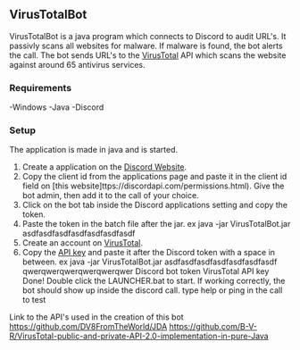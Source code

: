## VirusTotalBot

VirusTotalBot is a java program which connects to Discord to audit URL's. It passivly scans all websites for malware. If malware is found, the bot alerts the call. The bot sends URL's to the [VirusTotal](https://www.virustotal.com/#/home/upload) API which scans the website against around 65 antivirus services. 

### Requirements 
-Windows
-Java
-Discord

### Setup
The application is made in java and is started.
1. Create a application on the [Discord Website](https://discordapp.com/developers/applications/).
2. Copy the client id from the applications page and paste it in the client id field on [this website]ttps://discordapi.com/permissions.html). Give the bot admin, then add it to the call of your choice. 
3. Click on the bot tab inside the Discord applications setting and copy the token. 
4. Paste the token in the batch file after the jar. ex java -jar VirusTotalBot.jar asdfasdfasdfasdfasdfasdfasdf
5. Create an account on [VirusTotal](https://www.virustotal.com/#/home/upload).
6. Copy the [API key](https://www.virustotal.com/#/settings/apikey) and paste it after the Discord token with a space in between. 
ex java -jar VirusTotalBot.jar asdfasdfasdfasdfasdfasdfasdf qwerqwerqwerqwerqwerqwer
                                   Discord bot token           VirusTotal API key
Done!
Double click the LAUNCHER.bat to start. 
If working correctly, the bot should show up inside the discord call. type help or ping in the call to test

Link to the API's used in the creation of this bot 
https://github.com/DV8FromTheWorld/JDA
https://github.com/B-V-R/VirusTotal-public-and-private-API-2.0-implementation-in-pure-Java
